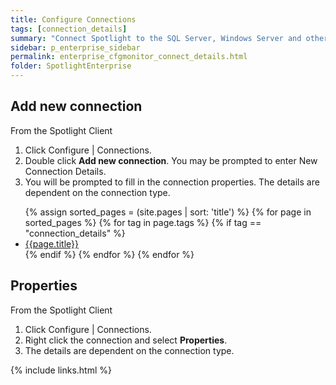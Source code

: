 ```yaml
---
title: Configure Connections
tags: [connection_details]
summary: "Connect Spotlight to the SQL Server, Windows Server and other supported connection types in your enterprise. Add and remove connections and configure connection properties."
sidebar: p_enterprise_sidebar
permalink: enterprise_cfgmonitor_connect_details.html
folder: SpotlightEnterprise
---
```




## Add new connection

From the Spotlight Client

1. Click Configure \| Connections.
2. Double click **Add new connection**. You may be prompted to enter New Connection Details.
3. You will be prompted to fill in the connection properties. The details are dependent on the connection type.

<ul>
{% assign sorted_pages = (site.pages | sort: 'title') %}
{% for page in sorted_pages %}
{% for tag in page.tags %}
{% if tag == "connection_details" %}
<li><a href="{{ page.url | prepend: site.baseurl}}">{{page.title}}</a></li>
{% endif %}
{% endfor %}
{% endfor %}
</ul>

## Properties

From the Spotlight Client

1. Click Configure \| Connections.
2. Right click the connection and select **Properties**.
3. The details are dependent on the connection type.



{% include links.html %}
